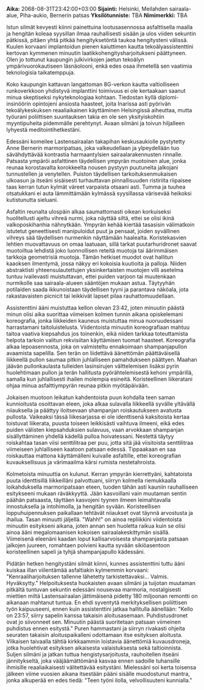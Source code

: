 **Aika:** 2068-08-31T23:42:00+03:00 
**Sijainti:** Helsinki, Meilahden sairaala-alue, Piha-aukio, Bernerin patsas
**Yksilötunniste:** TBA
**Nimimerkki:** TBA

Istun silmät kevyesti kiinni painettuina lootusasennossa asfalttisella maalla ja hengitän koleaa syysillan ilmaa rauhallisesti sisään ja ulos viiden sekuntin pätkissä, pitäen yhtä pitkää hengityksetöntä taukoa hengitysteni välissä. Kuulen korvaani implantoidun pienen kaiuttimen kautta tekoälyassistenttini kertovan kymmenen minuutin laatikkohengitysharjoitukseni päättyneen. Olen jo tottunut kaupungin julkivirkojen jaetun tekoälyn ympärivuorokautiseen läsnäolooni, enkä edes osaa ihmetellä sen vaatimia teknologisia taikatemppuja. 

Koko kaupungin kattavan langattoman 8G-verkon kautta valtiolliseen runkoverkkoon yhdistyvä implanttini toimivuus ei ole kertaakaan saanut minua skeptiseksi nykyteknologiaa kohtaan. Tiedostan kyllä diplomi-insinöörin opintojeni ansiosta haasteet, joita Inarissa asti pyörivän tekoälykeskuksen reaaliaikainen käyttäminen Helsingissä aiheuttaa, mutta työurani poliittisen suuntauksen takia en ole sen yksityiskohtiin myyntipuheita pidemmälle perehtynyt. Avaan silmäni ja toivun hiljalleen lyhyestä meditointihetkestäni. 

Edessäni komeilee Lastensairaalan takapihan keskusaukiolle pystytetty Anne Bernerin marmoripatsas, joka valkeudellaan ja ylpeydellään tuo sävähdyttävää kontrastia harmaantylsien sairaalarakennusten rinnalle. Patsasta ympäröi asfalttinen täydellisen ympyrän muotoinen alue, jonka reunaa korostavalta korokkeelta nousen pystyyn puutuneita jalkojani tunnustellen ja venytellen. Puiston täydellisen tarkoituksenmukaisen ulkoasun ja itseäni sisäisesti turhauttavan pinnallisuuden ristiriita riipaisee taas kerran tutun kylmät väreet varpaista otsaani asti. Tumma ja tuuhea otsatukkani ei auta lämmittämään kylmässä syysillassa värisevää heikoksi kutistunutta sieluani.

Asfaltin reunalta ulospäin alkaa saumattomasti oikean korkuiseksi huolitellusti ajeltu vihreä nurmi, joka näyttää siltä, ettei se olisi ikinä valkoposkihanhia nähnytkään. Ympyrän kehää kiertää tasasisin välimatkoin istutetut geneettisesti manipuloidut puut ja pensaat, joiden syvällinen vihreys sää täydellisen nurmenkin näyttämään haalealta. Koristekasvien lehtien muovattavuus on omaa laatuaan, sillä tarkat puutarhuridronet saavat muotoiltua lehdistä joko luonnollisen reteitä muotoja tai äärimmäisen tarkkoja geometrisiä muotoja. Tämän hetkiset muodot ovat hallitun kaaoksen ilmentymä, jossa näkyy eri kokoisia kuutioita ja palloja. Niiden abstraktisti yhteensulautettujen yksinkertaisten muotojen villi asetelma tuntuu ivailevasti muistuttavan, ettei puiden varjoon tai muutenkaan nurmikolle saa sairaala-alueen sääntöjen mukaan astua. Täytyyhän potilaiden saada ikkunoistaan täydellisen tyyni ja parantava näköala, jota rakastavaisten picnicit tai leikkivät lapset pilaa rauhattomuudellaan.

Assistenttini ääni muistuttaa kellon olevan 23:42, joten minuutin päästä minun olisi aika suorittaa viimeisen kolmen tunnin aikana opiskelemani koreografia, jonka liikkeiden kauneus muistuttaa minua nuoruudessani harrastamani taitoluistelusta. Viidentoista minuutin koreografiaan mahtuu taitoa vaativa kiepsahdus jos toinenkin, eikä niiden tarkkaa toteuttamista helpota tarkoin valitun rekvisiitan käyttämisen tuomat haasteet. Koreografia alkaa lepoasennosta, joka on valmisteltu ennakoimaan shampanjapullon avaamista sapelilla. Sen terän on liidettävä äänettömän päättäväisellä liikkeellä pullon saumaa pitkin juhlalliseen pamahdukseen päättyen. Maahan jäävän pullonkaulasta tulleiden lasinsirujen välttelemisen lisäksi pyrin huolehtimaan pullon ja terän hallitusta pyörähtelemisestä kehoni ympärillä, samalla kun juhlallisesti ihailen molempia esineitä. Koristeellinen liikeratani ohjaa minua asfalttiympyrän reunaa pitkin myötäpäivään.

Jokaisen muotoon leikatun kahdentoista puun kohdalla teen saman kunnioitusta osoittavan eleen, joka alkaa sulavalla liikkeellä syvälle yltävällä niiauksella ja päättyy iloitsevaan shampanjan roiskautukseen avatusta pullosta. Vaikeaksi tässä liikesarjassa ei ole identtisenä kaksitoista kertaa toistuvat liikerata, puusta toiseen leikkisästi vaihtuva ilmeeni, eikä edes puiden välisten kiepsahduksien sulavuus, vaan arvokkaan shampanjan sisällyttäminen yhdellä kädellä pulloa hoivatessani. Nestettä täytyy roiskahtaa tasan viisi senttilitraa per puu, jotta sitä jää viisitoista senttilitraa viimeiseen juhlalliseen kaatoon patsaan edessä. Tippaakaan en saa roiskauttaa mattona käyttämälleni kuivalle asfaltille, ettei koreografian kuvauksellisuus ja värimaailma kärsi rumista nestetahroista.

Kolmetoista minuuttia on kulunut. Kerran ympyrän kierrettyäni, kahtatoista puuta identtisillä liikkeilläni palvottuani, siirryn kolmella riemukkaalla loikahduksella marmoripatsaan eteen, tuoden tähän asti kauniin rauhalliseen esitykseeni mukaan räväkkyyttä. Jään kasvoillani vain muutaman sentin päähän patsaasta, täyttäen kasvojeni tyynen ilmeen leimahtavalla innostuksella ja intohimolla, ja hengitän syvään. Koristeellisen loppuhuipennuksen paikallaan tehtävät niiaukset ovat täynnä arvostusta ja ihailua. Tasan minuutti jäljellä. "Wahh!" on ainoa repliikkini viidentoista minuutin esitykseni aikana, joten annan sen huoletta raikua kuin se olisi ainoa ääni megalomaanisen kokoisen sairaalakeskittymän sisällä. Viimeisenä eleenäni kaadan loput kallisarvoisesta shampanjasta patsaan jalkojen juureen, romahtaen polvieni kautta syvään sikiöasentoon koristeellinen sapeli ja tyhjä shampanjapullo kädessäni.

Pidätän hetken hengitystäni silmät kiinni, kunnes assistenttini tuttu ääni kuiskaa illan viilentämää asfaltiakin kylmemmin korvaani: "Kenraaliharjoituksen tallenne lähetetty tarkistettavaksi... Valmis. Hyväksytty." Helpoituksesta huokaisten avaan silmäni ja tuijotan muutaman pitkältä tuntuvan sekuntin edessäni nousevaa marmoria, nostalgisesti miettien miltä Lastensairaalan jättimäisenä pidetty 180 miljoonan remontti on aikanaan mahtanut tuntua. En ehdi syventytä merkityksellisen poliittisen työn kaipuuseeni, ennen kuin assistenttini jatkaa hallitulla äänellään: "Kello on 23:57, siirry sapelin kanssa takaisin aloitusasemaan. Puhdistusdronet ovat jo siivonneet sen. Minuutin päästä suoritetaan patsaan viimeinen puhdistus ennen esitystä." Puren hammastani ja siirryn rivakasti ohjeita seuraten takaisin aloituspaikalleni odottamaan itse esityksen aloitusta. Vilkaisen taivaalla tähtiä kirkkaammin loistavia äänettömiä kuvausdroneja, jotka huolehtivat esityksen aikaisesta valaistuksesta sekä taltioinnista. Suljen silmäni ja jatkan tuttua hengistysarjoitusta, rauhoitellen itseäni jännitykseltä, joka vääjäämättömänä kasvaa ennen sadoille tuhansille ihmisille reaaliaikaisesti välitettävää esitystäni. Mielessäni soi kerta toisensa jälkeen viime vuosien aikana itsestään pääni sisälle muodostunut mantra, jonka alkuperää en edes tiedä: "Teen työni ilolla, velvollisuuteni kunnialla."




